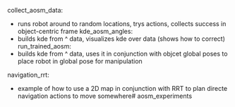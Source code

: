 collect_aosm_data:
- runs robot around to random locations, trys actions, collects success in object-centric frame
kde_aosm_angles:
- builds kde from ^ data, visualizes kde over data (shows how to correct)
run_trained_aosm:
- builds kde from ^ data, uses it in conjunction with objcet global poses to place robot in global pose for manipulation

navigation_rrt:
- example of how to use a 2D map in conjunction with RRT to plan directe navigation actions to move somewhere# aosm_experiments
